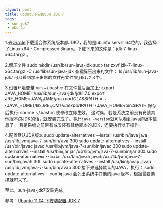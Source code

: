 ```yaml
---
layout: post
title: ubuntu下安装Sun JDK 7
tags: 
 - sun jdk7
 - ubuntu
---
```

 1.去[Oracle](http://www.oracle.com/technetwork/java/javase/downloads/java-se-jdk-7-download-432154.html)下载适合你系统版本都JDK7，我的是ubuntu server 64位的，我选择了Linux x64 - Compressed Binary。下载下来的文件是：jdk-7-linux-x64.tar.gz 。

 2.解压文件
    sudo mkdir /usr/lib/sun-java-jdk
    sudo tar zxvf jdk-7-linux-x64.tar.gz -C /usr/lib/sun-java-jdk
查看解压出来的文件：
    ls /usr/lib/sun-java-jdk/
可以看到加压出来的文件再文件夹`jdk1.7.0`中。

 3.设置环境变量
    vim ~/.bashrc
在文件最后面加上:
    export JAVA_HOME=/usr/lib/sun-java-jdk/jdk1.7.0
    export JRE_HOME=${JAVA_HOME}/jre  
    export CLASSPATH=.:${JAVA_HOME}/lib:${JRE_HOME}/lib  
    export PATH=${JAVA_HOME}/bin:$PATH 
保存后执行:
    source ~/.bashrc
使修改立即生效。
这时候，若是系统之前没有安装其他版本的JDK的话，就安装完成了。执行`java -version`就可以看到java的版本信息了。
若是系统之前带有或安装有其他版本的JDK，还要执行以下操作。

 4.配置默认JDK版本
    sudo update-alternatives --install /usr/bin/java java /usr/lib/jvm/java-7-sun/bin/java 300
    sudo update-alternatives --install /usr/bin/javac javac /usr/lib/jvm/java-7-sun/bin/javac 300
    sudo update-alternatives --install /usr/bin/jar jar /usr/lib/jvm/java-7-sun/bin/jar 300
    sudo update-alternatives --install /usr/bin/javah javah /usr/lib/jvm/java-7-sun/bin/javah 300
    sudo update-alternatives --install /usr/bin/javap javap /usr/lib/jvm/java-7-sun/bin/javap 300
接下来选择默认的JAVA，执行：
    sudo update-alternatives --config java
会列出系统中其他的java 版本，根据需要选择就可以了。

至此，sun-java-jdk7安装完成。

参考：[Ubuntu 11.04 下安装配置 JDK 7](http://blog.csdn.net/yang_hui1986527/article/details/6677450)
